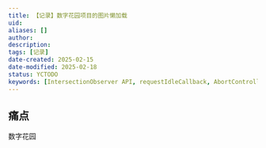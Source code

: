 ```yaml
---
title: 【记录】数字花园项目的图片懒加载
uid: 
aliases: []
author: 
description: 
tags: [记录]
date-created: 2025-02-15
date-modified: 2025-02-18
status: YCTODO
keywords: [IntersectionObserver API, requestIdleCallback, AbortController]
---
```


## 痛点

数字花园
